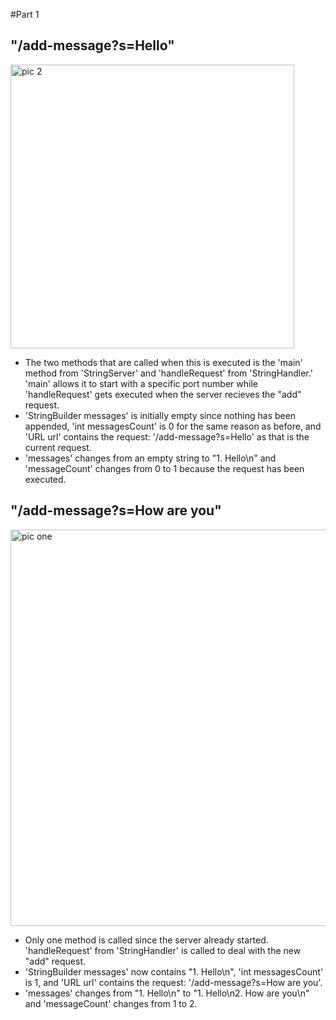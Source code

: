 #Part 1

## "/add-message?s=Hello"
<img width="454" alt="pic 2" src="https://github.com/vssb4214/cse15l-lab-reports/assets/147002913/e7496a78-4c3a-4ded-a1b8-20086f82d85c">

- The two methods that are called when this is executed is the 'main' method from 'StringServer' and 'handleRequest' from 'StringHandler.' 'main' allows it to start with a specific port number while 'handleRequest' gets executed when the server recieves the "add" request.
- 'StringBuilder messages' is initially empty since nothing has been appended, 'int messagesCount' is 0 for the same reason as before, and 'URL url' contains the request: '/add-message?s=Hello' as that is the current request. 
- 'messages' changes from an empty string to "1. Hello\n" and 'messageCount' changes from 0 to 1 because the request has been executed.

## "/add-message?s=How are you"
<img width="634" alt="pic one" src="https://github.com/vssb4214/cse15l-lab-reports/assets/147002913/5b361262-6e4a-42b9-a206-c058593334f9">

- Only one method is called since the server already started. 'handleRequest' from 'StringHandler' is called to deal with the new "add" request. 
- 'StringBuilder messages' now contains "1. Hello\n", 'int messagesCount' is 1, and 'URL url' contains the request: '/add-message?s=How are you'.
- 'messages' changes from "1. Hello\n" to "1. Hello\n2. How are you\n" and 'messageCount' changes from 1 to 2.
